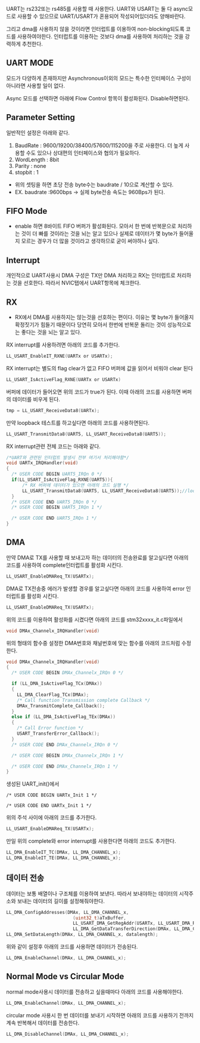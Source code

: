 UART는 rs232또는 rs485를 사용할 때 사용한다.
UART와 USART는 둘 다 async모드로 사용할 수 있으므로 UART/USART가 혼용되어 작성되어있더라도 양해바란다.

그리고 dma를 사용하지 않을 것이라면 인터럽트를 이용하여 non-blocking되도록 코드를 사용하여야한다. 인터럽트를 이용하는 것보다 dma를 사용하여 처리하는 것을 강력하게 추천한다.

## UART MODE
모드가 다양하게 존재하지만 Asynchronous이외의 모드는 특수한 인터페이스 구성이 아니라면 사용할 일이 없다.

Async 모드를 선택하면 아래에 Flow Control 항목이 활성화된다. Disable하면된다.

## Parameter Setting
일반적인 설정은 아래와 같다.
1. BaudRate : 9600/19200/38400/57600/115200을 주로 사용한다. 더 높게 사용할 수도 있으나 상대편의 인터페이스와 협의가 필요하다.
2. WordLength : 8bit
3. Parity : none
4. stopbit : 1

 * 위의 셋팅을 하면 초당 전송 byte수는 baudrate / 10으로 계산할 수 있다.
 * EX. baudrate :9600bps -> 실제 byte전송 속도는 960Bps가 된다.

## FIFO Mode
- enable 하면 8바이트 FIFO 버퍼가 활성화된다. 모아서 한 번에 반복문으로 처리하는 것이 더 빠를 것이라는 것을 뇌는 알고 있으나 실제로 데이터가 몇 byte가 들어올지 모르는 경우가 더 많을 것이라고 생각하므로 굳이 써야하나 싶다.

## Interrupt
개인적으로 UART사용시 DMA 구성은 TX만 DMA 처리하고 RX는 인터럽트로 처리하는 것을 선호한다.
따라서 NVIC탭에서 UART항목에 체크한다.

## RX
* RX에서 DMA를 사용하지는 않는것을 선호하는 편이다. 이유는 몇 byte가 들어올지 확정짓기가 힘들기 때문이다 당연히 모아서 한번에 반복문 돌리는 것이 성능적으로는 좋다는 것을 뇌는 알고 있다.
 
RX interrupt를 사용하려면 아래의 코드를 추가한다.
```c
LL_USART_EnableIT_RXNE(UARTx or USARTx);
```
RX interrupt는 별도의 flag clear가 없고 FIFO 버퍼에 값을 읽어서 비워야 clear 된다 
``` c
LL_USART_IsActiveFlag_RXNE(UARTx or USARTx)
```
버퍼에 데이터가 들어오면 위의 코드가 true가 된다.
이때 아래의 코드를 사용하면 버퍼의 데이터를 비우게 된다.
```c
tmp = LL_USART_ReceiveData8(UARTx);
```

만약 loopback 테스트를 하고싶다면 아래의 코드를 사용하면된다.
```c
LL_USART_TransmitData8(UART5, LL_USART_ReceiveData8(UART5));
```
RX interrupt관련 전체 코드는 아래와 같다.

```c
/*UART와 관련된 인터럽트 발생시 전부 여기서 처리해야함*/
void UARTx_IRQHandler(void)
{
  /* USER CODE BEGIN UART5_IRQn 0 */
  if(LL_USART_IsActiveFlag_RXNE(UART5)){
      /* RX 버퍼에 데이터가 있으면 아래의 코드 실행 */
      LL_USART_TransmitData8(UART5, LL_USART_ReceiveData8(UART5));//loopback
  }
  /* USER CODE END UART5_IRQn 0 */
  /* USER CODE BEGIN UART5_IRQn 1 */

  /* USER CODE END UART5_IRQn 1 */
}
```

## DMA

만약 DMA로 TX를 사용할 때 보내고자 하는 데이터의 전송완료를 알고싶다면 아래의 코드를 사용하여 complete인터럽트를 활성화 시킨다.
```c
LL_USART_EnableDMAReq_TX(USARTx);
```

DMA로 TX전송중 에러가 발생할 경우를 알고싶다면 아래의 코드를 사용하여 error 인터럽트를 활성화 시킨다.
```c
LL_USART_EnableDMAReq_TX(USARTx);
```

위의 코드를 이용하여 활성화를 시켰다면 아래의 코드를 stm32xxxx_it.c파일에서 
```c
void DMAx_Channelx_IRQHandler(void)
```
위의 형태의 함수중 설정한 DMA번호와 채널번호에 맞는 함수를 아래의 코드처럼 수정한다.
```c
void DMAx_Channelx_IRQHandler(void)
{
  /* USER CODE BEGIN DMAx_Channelx_IRQn 0 */

  if (LL_DMA_IsActiveFlag_TCx(DMAx))
  {
    LL_DMA_ClearFlag_TCx(DMAx);
    /* Call function Transmission complete Callback */
    DMAx_TransmitComplete_Callback();
  }
  else if (LL_DMA_IsActiveFlag_TEx(DMAx))
  {
    /* Call Error function */
    USART_TransferError_Callback();
  }
  /* USER CODE END DMAx_Channelx_IRQn 0 */

  /* USER CODE BEGIN DMAx_Channelx_IRQn 1 */

  /* USER CODE END DMAx_Channelx_IRQn 1 */
}
```


생성된 UART_init()에서 
```
/* USER CODE BEGIN UARTx_Init 1 */

/* USER CODE END UARTx_Init 1 */
```
위의 주석 사이에 아래의 코드를 추가한다.
```c
LL_USART_EnableDMAReq_TX(USARTx);
```
만일 위의 complete와 error interrupt를 사용한다면 아래의 코드도 추가한다.
```c
LL_DMA_EnableIT_TC(DMAx, LL_DMA_CHANNEL_x);
LL_DMA_EnableIT_TE(DMAx, LL_DMA_CHANNEL_x);
```

## 데이터 전송

데이터는 보통 배열이나 구조체를 이용하여 보낸다. 따라서 보내야하는 데이터의 시작주소와 보내는 데이터의 길이를 설정해줘야한다.
```c
LL_DMA_ConfigAddresses(DMAx, LL_DMA_CHANNEL_x,
                         (uint32_t)aTxBuffer,
                         LL_USART_DMA_GetRegAddr(USARTx, LL_USART_DMA_REG_DATA_TRANSMIT),
                         LL_DMA_GetDataTransferDirection(DMAx, LL_DMA_CHANNEL_x));
LL_DMA_SetDataLength(DMAx, LL_DMA_CHANNEL_x, datalength);
```
위와 같이 설정후 아래의 코드를 사용하면 데이터가 전송된다.
```c
LL_DMA_EnableChannel(DMAx, LL_DMA_CHANNEL_x);
```

## Normal Mode vs Circular Mode
normal mode사용시 데이터를 전송하고 싶을때마다 아래의 코드를 사용해야한다.
```c
LL_DMA_EnableChannel(DMAx, LL_DMA_CHANNEL_x);
```

circular mode 사용시 한 번 데이터를 보내기 시작하면 아래의 코드를 사용하기 전까지 계속 반복해서 데이터를 전송한다.
```c
LL_DMA_DisableChannel(DMAx, LL_DMA_CHANNEL_x);
```